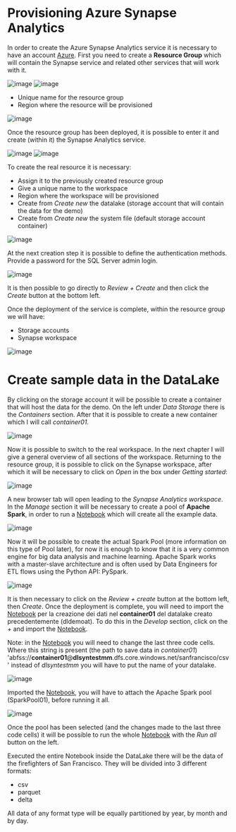 # Provisioning Azure Synapse Analytics
In order to create the Azure Synapse Analytics service it is necessary to have an account [Azure](https://portal.azure.com/).
First you need to create a **Resource Group** which will contain the Synapse service and related other services that will work with it.

![image](https://user-images.githubusercontent.com/77077281/205738587-5f9ee34a-23fd-4894-8d40-9d7bcd11087e.png)
![image](https://user-images.githubusercontent.com/77077281/205751320-60ce69f8-8798-4848-b24e-192b78b9a80a.png)

- Unique name for the resource group
- Region where the resource will be provisioned

![image](https://user-images.githubusercontent.com/77077281/205739411-8e2baec0-52ca-467e-9590-8cdbd4d18dd7.png)

Once the resource group has been deployed, it is possible to enter it and create (within it) the Synapse Analytics service.

![image](https://user-images.githubusercontent.com/77077281/205739813-8e459b9f-9389-482e-9871-e3bafa15bcd8.png)
![image](https://user-images.githubusercontent.com/77077281/205740007-1bf542de-eedd-44c6-957e-85895baebe98.png)

To create the real resource it is necessary:
- Assign it to the previously created resource group
- Give a unique name to the workspace
- Region where the workspace will be provisioned
- Create from *Create new* the datalake (storage account that will contain the data for the demo)
- Create from *Create new* the system file (default storage account container)

![image](https://user-images.githubusercontent.com/77077281/205741410-aadf5944-e528-48bb-938a-b350fe1f9cb1.png)

At the next creation step it is possible to define the authentication methods.
Provide a password for the SQL Server admin login.

![image](https://user-images.githubusercontent.com/77077281/205742344-3cce071d-92d2-4c16-b199-a4f8724b657c.png)

It is then possible to go directly to *Review + Create* and then click the *Create* button at the bottom left.

Once the deployment of the service is complete, within the resource group we will have:
- Storage accounts
- Synapse workspace

![image](https://user-images.githubusercontent.com/77077281/205755786-540303dc-fa67-447e-8fbc-b5bc35285527.png)

# Create sample data in the DataLake
By clicking on the storage account it will be possible to create a container that will host the data for the demo.
On the left under *Data Storage* there is the *Containers* section.
After that it is possible to create a new container which I will call *container01*.

![image](https://user-images.githubusercontent.com/77077281/205744976-a037abaf-2917-4ee9-b968-add3fbfbc57a.png)

Now it is possible to switch to the real workspace. In the next chapter I will give a general overview of all sections of the workspace.
Returning to the resource group, it is possible to click on the Synapse workspace, after which it will be necessary to click on *Open* in the box under *Getting started*:

![image](https://user-images.githubusercontent.com/77077281/205745609-1f0f4f4f-d5ad-498d-8d82-1a896a376a8d.png)

A new browser tab will open leading to the *Synapse Analytics workspace*.
In the *Manage* section it will be necessary to create a pool of **Apache Spark**, in order to run a [Notebook](https://github.com/yougnoli/Synapse-for-Beginners/blob/main/ITA/01-create-workspace/create-datalake-san-francisco-csv-parquet-delta.ipynb) which will create all the example data.

![image](https://user-images.githubusercontent.com/77077281/205746702-ad686504-71cd-408c-9601-249b59659b5e.png)

Now it will be possible to create the actual Spark Pool (more information on this type of Pool later), for now it is enough to know that it is a very common engine for big data analysis and machine learning. Apache Spark works with a master-slave architecture and is often used by Data Engineers for ETL flows using the Python API: PySpark.

![image](https://user-images.githubusercontent.com/77077281/205747381-1039afe8-fb4c-467f-996d-0addfcdf54fa.png)

It is then necessary to click on the *Review + create* button at the bottom left, then *Create*.
Once the deployment is complete, you will need to import the [Notebook](https://github.com/yougnoli/Synapse-for-Beginners/blob/main/ITA/01-create-workspace/create-datalake-san-francisco-csv-parquet-delta.ipynb) per la creazione dei dati nel **container01** del datalake creato precedentemente (dldemoat).
To do this in the *Develop* section, click on the *+* and import the [Notebook](https://github.com/yougnoli/Synapse-for-Beginners/blob/main/ITA/01-create-workspace/create-datalake-san-francisco-csv-parquet-delta.ipynb). 

Note: in the [Notebook](https://github.com/yougnoli/Synapse-for-Beginners/blob/main/ITA/01-create-workspace/create-datalake-san-francisco-csv-parquet-delta.ipynb) you will need to change the last three code cells. Where this string is present (the path to save data in *container01*) 'abfss://**container01**@<span>**dlsyntestmm**.dfs.core.windows.net/sanfrancisco/csv' instead of *dlsyntestmm* you will have to put the name of your datalake.

![image](https://user-images.githubusercontent.com/77077281/205749652-682139ee-315a-4c77-9234-9bed5d70f29a.png)

Imported the [Notebook](https://github.com/yougnoli/Synapse-for-Beginners/blob/main/ITA/01-create-workspace/create-datalake-san-francisco-csv-parquet-delta.ipynb), you will have to attach the Apache Spark pool (SparkPool01), before running it all.

![image](https://user-images.githubusercontent.com/77077281/205750376-edc054c2-24ec-41c3-b8e8-d95bc772ed33.png)

Once the pool has been selected (and the changes made to the last three code cells) it will be possible to run the whole [Notebook](https://github.com/yougnoli/Synapse-for-Beginners/blob/main/ITA/01-create-workspace/create-datalake-san-francisco-csv-parquet-delta.ipynb) with the *Run all* button on the left.

Executed the entire Notebook inside the DataLake there will be the data of the firefighters of San Francisco. They will be divided into 3 different formats:
- csv
- parquet
- delta

All data of any format type will be equally partitioned by year, by month and by day.
